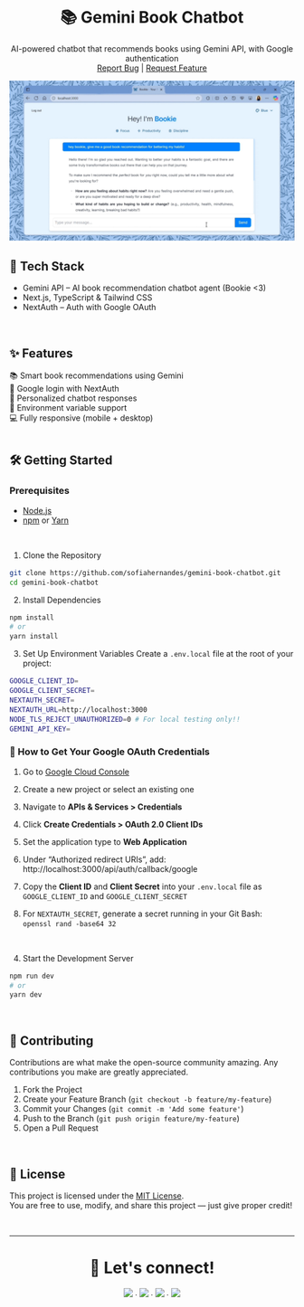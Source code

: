 <div align="center">
  <h1>📚 Gemini Book Chatbot</h1>
  <p align="center">
    AI-powered chatbot that recommends books using Gemini API, with Google authentication
    <br />
    <a href="https://github.com/sofiahernandes/gemini-book-chatbot/issues">Report Bug</a>
    |
    <a href="https://github.com/sofiahernandes/gemini-book-chatbot/issues">Request Feature</a>
  </p>
  
  [![Video Title](https://github.com/sofiahernandes/gemini-book-chatbot/blob/main/public/bookie-thumbnail.jpg)](https://www.youtube.com/watch?v=EJLQIQ8aoFc)
</div>

## 🚀 Tech Stack
- Gemini API – AI book recommendation chatbot agent (Bookie <3)
- Next.js, TypeScript & Tailwind CSS
- NextAuth – Auth with Google OAuth
<br/>

## ✨ Features
📚 Smart book recommendations using Gemini  
🔐 Google login with NextAuth  
🧠 Personalized chatbot responses  
📄 Environment variable support  
💻 Fully responsive (mobile + desktop)  
<br/>

## 🛠️ Getting Started

### Prerequisites
- [Node.js](https://nodejs.org/)
- [npm](https://www.npmjs.com/) or [Yarn](https://classic.yarnpkg.com/lang/en/)
<br/>

1. Clone the Repository
```bash
git clone https://github.com/sofiahernandes/gemini-book-chatbot.git
cd gemini-book-chatbot
```

2. Install Dependencies
```bash
npm install
# or
yarn install
```

3. Set Up Environment Variables
Create a `.env.local` file at the root of your project:
```bash
GOOGLE_CLIENT_ID=
GOOGLE_CLIENT_SECRET=
NEXTAUTH_SECRET=
NEXTAUTH_URL=http://localhost:3000
NODE_TLS_REJECT_UNAUTHORIZED=0 # For local testing only!!
GEMINI_API_KEY=
```

### 🔑 How to Get Your Google OAuth Credentials
1. Go to [Google Cloud Console](https://console.cloud.google.com/)
2. Create a new project or select an existing one
3. Navigate to **APIs & Services > Credentials**
4. Click **Create Credentials > OAuth 2.0 Client IDs**
5. Set the application type to **Web Application**
6. Under “Authorized redirect URIs”, add:
http://localhost:3000/api/auth/callback/google

7. Copy the **Client ID** and **Client Secret** into your `.env.local` file as `GOOGLE_CLIENT_ID` and `GOOGLE_CLIENT_SECRET`
8. For `NEXTAUTH_SECRET`, generate a secret running in your Git Bash:  
   `openssl rand -base64 32`

<br/>

4. Start the Development Server
```bash
npm run dev
# or
yarn dev
```

<br/>

## 🤝 Contributing
Contributions are what make the open-source community amazing. Any contributions you make are greatly appreciated.

1. Fork the Project  
2. Create your Feature Branch (`git checkout -b feature/my-feature`)  
3. Commit your Changes (`git commit -m 'Add some feature'`)  
4. Push to the Branch (`git push origin feature/my-feature`)  
5. Open a Pull Request  
<br/>

## 📄 License
This project is licensed under the [MIT License](LICENSE).  
You are free to use, modify, and share this project — just give proper credit!

<br/>

---

<div align="center">
  <h1>📩 Let's connect!</h1>
  <a href="https://github.com/sofiahernandes"><img height="30px" src="https://skillicons.dev/icons?i=github"/></a><span> ∙ </span>
  <a href="https://www.linkedin.com/in/sofiahernandes"><img height="30px" src="https://skillicons.dev/icons?i=linkedin"/></a><span> ∙ </span>
  <a href="mailto:sofiahernandes.dev@gmail.com"><img height="30px" src="https://skillicons.dev/icons?i=gmail"/></a><span> ∙ </span>
  <a href="https://www.instagram.com/sofiabotechiaa/"><img height="30px" src="https://skillicons.dev/icons?i=instagram"/></a>
</div>


